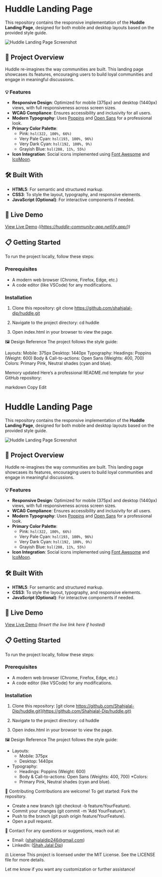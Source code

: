 # Huddle Landing Page

This repository contains the responsive implementation of the **Huddle Landing Page**, designed for both mobile and desktop layouts based on the provided style guide.

![Huddle Landing Page Screenshot](desktop-design.jpg)

## 📖 Project Overview

Huddle re-imagines the way communities are built. This landing page showcases its features, encouraging users to build loyal communities and engage in meaningful discussions.

### 💡 Features
- **Responsive Design**: Optimized for mobile (375px) and desktop (1440px) views, with full responsiveness across screen sizes.
- **WCAG Compliance**: Ensures accessibility and inclusivity for all users.
- **Modern Typography**: Uses [Poppins](https://fonts.google.com/specimen/Poppins) and [Open Sans](https://fonts.google.com/specimen/Open+Sans) for a professional look.
- **Primary Color Palette**:
  - Pink: `hsl(322, 100%, 66%)`
  - Very Pale Cyan: `hsl(193, 100%, 96%)`
  - Very Dark Cyan: `hsl(192, 100%, 9%)`
  - Grayish Blue: `hsl(208, 11%, 55%)`
- **Icon Integration**: Social icons implemented using [Font Awesome](https://fontawesome.com/) and [IcoMoon](https://icomoon.io/).

## 🛠️ Built With
- **HTML5**: For semantic and structured markup.
- **CSS3**: To style the layout, typography, and responsive elements.
- **JavaScript (Optional)**: For interactive components if needed.

## 🚀 Live Demo
[View Live Demo](#) *((https://huddle-community-app.netlify.app/))*

## 📋 Getting Started

To run the project locally, follow these steps:

### Prerequisites
- A modern web browser (Chrome, Firefox, Edge, etc.)
- A code editor (like VSCode) for any modifications.

### Installation
1. Clone this repository:
   git clone https://github.com/shahjalal-dip/huddle.git

2. Navigate to the project directory:
   cd huddle
3. Open index.html in your browser to view the page.

🖼️ Design Reference
The project follows the style guide:

Layouts:
Mobile: 375px
Desktop: 1440px
Typography:
Headings: Poppins (Weight: 600)
Body & Call-to-actions: Open Sans (Weights: 400, 700)
Colors:
Primary Pink, Neutral shades (cyan and blue).


Memory updated
Here’s a professional README.md template for your GitHub repository:

markdown
Copy
Edit
# Huddle Landing Page

This repository contains the responsive implementation of the **Huddle Landing Page**, designed for both mobile and desktop layouts based on the provided style guide.

![Huddle Landing Page Screenshot](desktop-design.jpg)

## 📖 Project Overview

Huddle re-imagines the way communities are built. This landing page showcases its features, encouraging users to build loyal communities and engage in meaningful discussions.

### 💡 Features
- **Responsive Design**: Optimized for mobile (375px) and desktop (1440px) views, with full responsiveness across screen sizes.
- **WCAG Compliance**: Ensures accessibility and inclusivity for all users.
- **Modern Typography**: Uses [Poppins](https://fonts.google.com/specimen/Poppins) and [Open Sans](https://fonts.google.com/specimen/Open+Sans) for a professional look.
- **Primary Color Palette**:
  - Pink: `hsl(322, 100%, 66%)`
  - Very Pale Cyan: `hsl(193, 100%, 96%)`
  - Very Dark Cyan: `hsl(192, 100%, 9%)`
  - Grayish Blue: `hsl(208, 11%, 55%)`
- **Icon Integration**: Social icons implemented using [Font Awesome](https://fontawesome.com/) and [IcoMoon](https://icomoon.io/).

## 🛠️ Built With
- **HTML5**: For semantic and structured markup.
- **CSS3**: To style the layout, typography, and responsive elements.
- **JavaScript (Optional)**: For interactive components if needed.

## 🚀 Live Demo
[View Live Demo](#) *(Insert the live link here if hosted)*

## 📋 Getting Started

To run the project locally, follow these steps:

### Prerequisites
- A modern web browser (Chrome, Firefox, Edge, etc.)
- A code editor (like VSCode) for any modifications.

### Installation
1. Clone this repository:
   [git clone https://github.com/Shahjalal-Dip/huddle.git](https://github.com/Shahjalal-Dip/huddle.git)
   
2. Navigate to the project directory:
   cd huddle
3. Open index.html in your browser to view the page.

🖼️ Design Reference
The project follows the style guide:

* Layouts:
  * Mobile: 375px
  * Desktop: 1440px
* Typography:
  * Headings: Poppins (Weight: 600)
  * Body & Call-to-actions: Open Sans (Weights: 400, 700)
*Colors:
  * Primary Pink, Neutral shades (cyan and blue).

🤝 Contributing
Contributions are welcome! To get started:
Fork the repository.
* Create a new branch (git checkout -b feature/YourFeature).
* Commit your changes (git commit -m 'Add YourFeature').
* Push to the branch (git push origin feature/YourFeature).
* Open a pull request.

📧 Contact
For any questions or suggestions, reach out at:
* Email: (shahjalaldip246@gmail.com)
* LinkedIn: ([Shah Jalal Dip](https://www.linkedin.com/in/shahjalal-dip))

⚖️ License
This project is licensed under the MIT License. See the LICENSE file for more details.

Let me know if you want any customization or further assistance!


